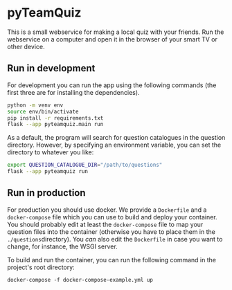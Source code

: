 # pyTeamQuiz

This is a small webservice for making a local quiz with your friends.
Run the webservice on a computer and open it in the browser of your smart TV or other device.

## Run in development

For development you can run the app using the following commands (the first three are for installing the dependencies).

```bash
python -m venv env
source env/bin/activate
pip install -r requirements.txt
flask --app pyteamquiz.main run
```

As a default, the program will search for question catalogues in the question directory.
However, by specifying an environment variable, you can set the directory to whatever you like:

```bash
export QUESTION_CATALOGUE_DIR="/path/to/questions"
flask --app pyteamquiz run
```


## Run in production

For production you should use docker.
We provide a `Dockerfile` and a `docker-compose` file which you can use to build and deploy your container.
You should probably edit at least the `docker-compose` file to map your question files into the container (otherwise you have to place them in the `./questions`directory).
You *can* also edit the `Dockerfile` in case you want to change, for instance, the WSGI server.

To build and run the container, you can run the following command in the project's root directory:
```
docker-compose -f docker-compose-example.yml up
```